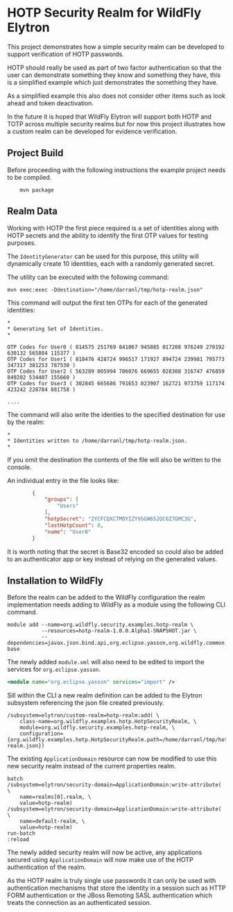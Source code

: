 HOTP Security Realm for WildFly Elytron
=======================================

This project demonstrates how a simple security realm can be developed to
support verification of HOTP passwords.

HOTP should really be used as part of two factor authentication so that the
user can demonstrate something they know and something they have, this is a
simplified example which just demonstrates the something they have.

As a simplified example this also does not consider other items such as look
ahead and token deactivation.

In the future it is hoped that WildFly Elytron will support both HOTP and TOTP
across multiple security realms but for now this project illustrates how a 
custom realm can be developed for evidence verification.

Project Build
-------------

Before proceeding with the following instructions the example project needs to
be compiled.

        mvn package

Realm Data
----------

Working with HOTP the first piece required is a set of identities along with
HOTP secrets and the ability to identify the first OTP values for testing
purposes.

The `IdentityGenerator` can be used for this purpose, this utility will 
dynamically create 10 identities, each with a randomly generated secret.

The utility can be executed with the following command:

````
mvn exec:exec -Ddestination="/home/darranl/tmp/hotp-realm.json"
````

This command will output the first ten OTPs for each of the generated identities:

````
*
* Generating Set of Identities.
*

OTP Codes for User0 ( 814575 251769 841067 945885 017208 976249 270192 630132 565884 115377 )
OTP Codes for User1 ( 818476 428724 996517 171927 894724 239981 795773 347317 381253 787530 )
OTP Codes for User2 ( 563289 005994 706076 669655 028308 316747 476859 849202 534407 155660 )
OTP Codes for User3 ( 302845 665686 791653 023907 162721 973759 117174 423242 228784 881758 )

....

````

The command will also write the identies to the specified destination for use by the realm:

````
*
* Identities written to /home/darranl/tmp/hotp-realm.json.
*
````

If you omit the destination the contents of the file will also be written to the console.

An individual entry in the file looks like:

````json
        {
            "groups": [
                "Users"
            ],
            "hotpSecret": "2YCFCQXCTMOYIZYVGGW652QC6Z7GMC3G",
            "lastHotpCount": 0,
            "name": "User0"
        }
````

It is worth noting that the secret is Base32 encoded so could also be added to 
an authenticator app or key instead of relying on the generated values.


Installation to WildFly
-----------------------

Before the realm can be added to the WildFly configuration the realm
implementation needs adding to WildFly as a module using the
following CLI command.

````
module add --name=org.wildfly.security.examples.hotp-realm \
           --resources=hotp-realm-1.0.0.Alpha1-SNAPSHOT.jar \
           --dependencies=javax.json.bind.api,org.eclipse.yasson,org.wildfly.common,org.wildfly.security.elytron-base
````

The newly added `module.xml` will also need to be edited to import the services for `org.eclipse.yasson`.

````xml
<module name="org.eclipse.yasson" services="import" />
````

Sill within the CLI a new realm definition can be added to the Elytron
subsystem referencing the json file created previously.

````
/subsystem=elytron/custom-realm=hotp-realm:add( \
    class-name=org.wildfly.examples.hotp.HotpSecurityRealm, \
    module=org.wildfly.security.examples.hotp-realm, \
    configuration={org.wildfly.examples.hotp.HotpSecurityRealm.path=/home/darranl/tmp/hotp-realm.json})
````

The existing `ApplicationDomain` resource can now be modified to use this new
security realm instead of the current properties realm.

````
batch
/subsystem=elytron/security-domain=ApplicationDomain:write-attribute( \
    name=realms[0].realm, \
    value=hotp-realm)
/subsystem=elytron/security-domain=ApplicationDomain:write-attribute( \
    name=default-realm, \
    value=hotp-realm)
run-batch
:reload
````

The newly added security realm will now be active, any applications secured 
using `ApplicationDomain` will now make use of the HOTP authentication of
the realm.

As the HOTP realm is truly single use passwords it can only be used with
authentication mechanisms that store the identity in a session such as
HTTP FORM authentication or the JBoss Remoting SASL authentication which
treats the connection as an authenticated session.


